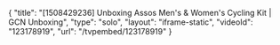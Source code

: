 {
    "title": "[1508429236] Unboxing Assos Men's & Women's Cycling Kit | GCN Unboxing",
    "type": "solo",
    "layout": "iframe-static",
    "videoId": "123178919",
    "url": "\/tvpembed\/123178919"
}